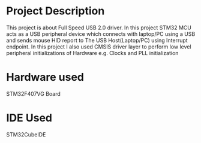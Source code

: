 # Project Description
This project is about Full Speed USB 2.0 driver. In this project STM32 MCU acts as a USB peripheral device which connects with laptop/PC using a USB and sends mouse HID report to The USB Host(Laptop/PC) using Interrupt endpoint.
In this project I also used CMSIS driver layer to perform low level peripheral initializations of Hardware e.g. Clocks and PLL initialization

# Hardware used
STM32F407VG Board
# IDE Used
STM32CubeIDE
